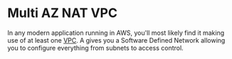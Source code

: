 # Multi AZ NAT VPC

In any modern application running in AWS, you'll most likely 
find it making use of at least one [VPC](https://aws.amazon.com/vpc/). A gives you a Software Defined Network
allowing you to configure everything from subnets to access 
control.


